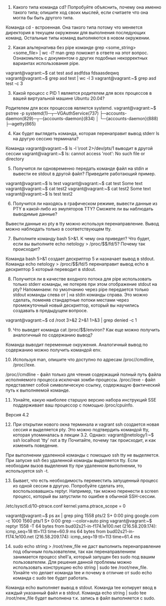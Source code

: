 1. Какого типа команда cd? Попробуйте объяснить, почему она именно такого типа; опишите ход своих мыслей, если считаете что она могла бы быть другого типа.

Команда cd - встроенная. Она такого типа потому что меняется директория в текущем окружении для выполнения последующих команд. Остальные типы команд выполняются в новом окружении.

2. Какая альтернатива без pipe команде grep <some_string> <some_file> | wc -l? man grep поможет в ответе на этот вопрос. Ознакомьтесь с документом о других подобных некорректных вариантах использования pipe.

vagrant@vagrant:~$ cat test
asd
asdfdsa
fdsaasdeqwq
vagrant@vagrant:~$ grep asd test | wc -l
3
vagrant@vagrant:~$ grep asd test -c
3

3. Какой процесс с PID 1 является родителем для всех процессов в вашей виртуальной машине Ubuntu 20.04?

Родителем для всех процессов является systemd.
vagrant@vagrant:~$ pstree -p
systemd(1)─┬─VGAuthService(737)
           ├─accounts-daemon(829)─┬─{accounts-daemon}(834)
           │                      └─{accounts-daemon}(888)
           ├─agetty(865)


4. Как будет выглядеть команда, которая перенаправит вывод stderr ls на другую сессию терминала?

Команда
vagrant@vagrant:~$ ls -l \root 2>/dev/pts/1
выводит в другой сессии
vagrant@vagrant:~$ ls: cannot access 'root': No such file or directory

5. Получится ли одновременно передать команде файл на stdin и вывести ее stdout в другой файл? Приведите работающий пример.

vagrant@vagrant:~$ ls
test
vagrant@vagrant:~$ cat test
Some text
vagrant@vagrant:~$ cat <test>test2
vagrant@vagrant:~$ cat test2
Some text
vagrant@vagrant:~$ ls
test  test2

6. Получится ли находясь в графическом режиме, вывести данные из PTY в какой-либо из эмуляторов TTY? Сможете ли вы наблюдать выводимые данные?

Вывести данные из pty в tty можно используя перенаправление. Вывод можно наблюдать только в соответствующем tty.

7. Выполните команду bash 5>&1. К чему она приведет? Что будет, если вы выполните echo netology > /proc/$$/fd/5? Почему так происходит?

Команда bash 5>&1 создает дескриптор 5 и назначает вывод в stdout.
Команда echo netology > /proc/$$/fd/5 перенаправит вывод echo в дескриптор 5 который переводит в stdout.

8. Получится ли в качестве входного потока для pipe использовать только stderr команды, не потеряв при этом отображение stdout на pty? Напоминаем: по умолчанию через pipe передается только stdout команды слева от | на stdin команды справа. Это можно сделать, поменяв стандартные потоки местами через промежуточный новый дескриптор, который вы научились создавать в предыдущем вопросе.

vagrant@vagrant:~$ cd /root 3>&2 2>&1 1>&3 | grep denied -c
1

9. Что выведет команда cat /proc/$$/environ? Как еще можно получить аналогичный по содержанию вывод?

Команда выводит переменные окружения. Аналогичный вывод по содержанию можно получить командой env.

10. Используя man, опишите что доступно по адресам /proc/<PID>/cmdline, /proc/<PID>/exe.

/proc/<PID>/cmdline - файл только для чтения содержащий полный путь файла исполняемого процесса исключая зомби-процессы.
/proc/<PID>/exe - файл представляет собой символическую ссылку, содержащую фактический путь к выполняемой команде.

11. Узнайте, какую наиболее старшую версию набора инструкций SSE поддерживает ваш процессор с помощью /proc/cpuinfo.

Версия 4.2

12. При открытии нового окна терминала и vagrant ssh создается новая сессия и выделяется pty. Это можно подтвердить командой tty, которая упоминалась в лекции 3.2. Однако:
vagrant@netology1:~$ ssh localhost 'tty'
not a tty
Почитайте, почему так происходит, и как изменить поведение.

При выполнении удаленной команды с помощью ssh tty не выделяется. При запуске ssh без удаленной команды выделяется tty. Если необходим вызов выделения tty при удаленном выполнении, то используется ssh -t.

13. Бывает, что есть необходимость переместить запущенный процесс из одной сессии в другую. Попробуйте сделать это, воспользовавшись reptyr. Например, так можно перенести в screen процесс, который вы запустили по ошибке в обычной SSH-сессии.

/etc/sysctl.d/10-ptrace.conf
kernel.yama.ptrace_scope = 0

vagrant@vagrant:~$ ps ax | grep ping
   1558 pts/2    S+     0:00 ping google.com -c 1000
   1560 pts/1    S+     0:00 grep --color=auto ping
vagrant@vagrant:~$ reptyr 1558 -T
64 bytes from bud02s21-in-f174.1e100.net (216.58.209.174): icmp_seq=18 ttl=113 time=60.9 ms
64 bytes from bud02s21-in-f174.1e100.net (216.58.209.174): icmp_seq=19 ttl=113 time=61.4 ms

14. sudo echo string > /root/new_file не даст выполнить перенаправление под обычным пользователем, так как перенаправлением занимается процесс shell'а, который запущен без sudo под вашим пользователем. Для решения данной проблемы можно использовать конструкцию echo string | sudo tee /root/new_file. Узнайте что делает команда tee и почему в отличие от sudo echo команда с sudo tee будет работать.

Команда echo выполняет вывод в stdout. Команда tee копирует ввод в каждый указанный файл и в stdout. Команда echo string | sudo tee /root/new_file будет выполнена т.к. запись в файл выполняется с sudo.